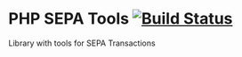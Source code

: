 PHP SEPA Tools [![Build Status](https://travis-ci.org/cvieth/php-sepa-tools.svg?branch=master)](https://travis-ci.org/cvieth/php-sepa-tools)
==============

Library with tools for SEPA Transactions
